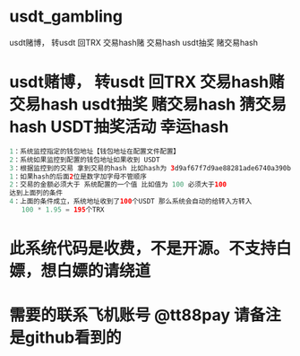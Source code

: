 # usdt_gambling
usdt赌博， 转usdt 回TRX 交易hash赌 交易hash usdt抽奖 赌交易hash
# usdt赌博， 转usdt 回TRX 交易hash赌 交易hash usdt抽奖 赌交易hash 猜交易hash USDT抽奖活动  幸运hash

```java
1：系统监控指定的钱包地址【钱包地址在配置文件配置】
2：系统如果监控到配置的钱包地址如果收到 USDT 
3：根据监控到的交易 拿到交易的hash 比如hash为 3d9af67f7d9ae88281ade6740a390b1b2d3757f6f23edac75288ac7eb015e46a
1：如果hash的后面2位是数字加字母不管顺序
2：交易的金额必须大于 系统配置的一个值 比如值为 100 必须大于100 
达到上面列的条件
4：上面的条件成立，系统地址收到了100个USDT 那么系统会自动的给转入方转入
   100 * 1.95 = 195个TRX 
```



# 此系统代码是收费，不是开源。不支持白嫖，想白嫖的请绕道
# 需要的联系飞机账号 @tt88pay 请备注是github看到的
